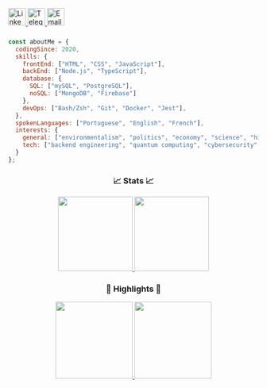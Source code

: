<!-- ***************************************************************** CONTACT ICONS ***************************************************************** -->
<div align = "left">
  
  <a href="https://www.linkedin.com/in/pedrobarrosdev/">
      <img height="35px" src="https://user-images.githubusercontent.com/71517464/172020255-45e35093-1fa1-4847-9c5e-7ae61457fed5.png" alt="LinkedIn"/>
  </a>

  <a href="https://t.me/pedrobarrosdev">
      <img height="35px" src="https://user-images.githubusercontent.com/71517464/172020198-25503ef4-30ea-4a0d-8a74-deaee14333a7.png" alt="Telegram"/>
  </a>
  
  <a href="mailto:contactme@pedrobarros.dev">
      <img height="35px" src="https://user-images.githubusercontent.com/71517464/172020269-e90e29c9-8400-46f7-b571-91fe955da2cf.png" alt="Email" />
  </a>
  
</div>

<h3></h3>

<!-- ******************************************************************** BANNER ******************************************************************** -->

<!--
<div align="center">
  
  <img alt="Light Default" src="https://user-images.githubusercontent.com/71517464/172837520-6c588b3f-f1d9-4f83-be4b-314195f0ed58.gif#gh-light-mode-only">
  ![banner-light-default](https://user-images.githubusercontent.com/71517464/172837520-6c588b3f-f1d9-4f83-be4b-314195f0ed58.gif#gh-light-mode-only)

</div>

<div align="center">
  
  <img alt="Dark Default" src="https://user-images.githubusercontent.com/71517464/172837536-aef2f504-3482-4e55-950b-450383d75511.gif#gh-dark-mode-only">
  ![banner-dark-default](https://user-images.githubusercontent.com/71517464/172837536-aef2f504-3482-4e55-950b-450383d75511.gif#gh-dark-mode-only)

</div>

<div align="center">
  
  <img alt="Dark Dimmed" src="https://user-images.githubusercontent.com/71517464/172837503-00bc5a6a-26a9-4b49-9c40-1183cf234e1f.gif#gh-dark-mode-only">
  ![banner-dark-dimmed](https://user-images.githubusercontent.com/71517464/172837503-00bc5a6a-26a9-4b49-9c40-1183cf234e1f.gif#gh-dark-mode-only)

</div>
-->

<!-- ********************************************************************* ABOUT ********************************************************************* -->

```node.js
const aboutMe = {
  codingSince: 2020,
  skills: {
    frontEnd: ["HTML", "CSS", "JavaScript"],
    backEnd: ["Node.js", "TypeScript"],
    database: {
      SQL: ["mySQL", "PostgreSQL"],
      noSQL: ["MongoDB", "Firebase"]
    },
    devOps: ["Bash/Zsh", "Git", "Docker", "Jest"],
  },
  spokenLanguages: ["Portuguese", "English", "French"],
  interests: {
    general: ["environmentalism", "politics", "economy", "science", "history", "entrepreneurship"],
    tech: ["backend engineering", "quantum computing", "cybersecurity", "automation", "blockchain"]
  }
};
```

<!-- ********************************************************************* STATS ********************************************************************* -->

<h3 align="center">📈 Stats 📈</h3>

<div align="center">
  <a href="https://github.com/pedrobarrosdev">
    <img height="150px" src="https://github-readme-stats.vercel.app/api?username=pedrobarrosdev&show_icons=true&theme=nord&include_all_commits=true&count_private=true&hide_border=false&locale=en&count_private=true&hide_rank=false&custom_title=Pedro's Activity"/>
    <img height="150px" src="https://github-readme-stats.vercel.app/api/top-langs/?username=pedrobarrosdev&layout=compact&langs_count=7&theme=nord&hide_border=false&locale=en&custom_title=Technologies"/>
  </a>
</div>
    
<!-- ****************************************************************** REPOSITORIES ****************************************************************** -->

<h3 align="center">🌟 Highlights 🌟</h3>

<div align="center">
  <a href="https://github.com/pedrobarrosdev/conceitos-do-nodejs">
    <img height="155px" src="https://github-readme-stats.vercel.app/api/pin/?username=pedrobarrosdev&repo=conceitos-do-nodejs&show_owner=false&hide_border=false&theme=nord"/>
  </a>
  <a href="https://github.com/pedrobarrosdev/trabalhando-com-middlewares">
    <img height="155px" src="https://github-readme-stats.vercel.app/api/pin/?username=pedrobarrosdev&repo=trabalhando-com-middlewares&show_owner=false&hide_border=false&theme=nord"/>
  </a>
</div>
